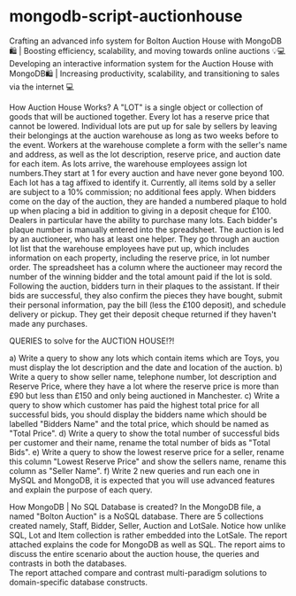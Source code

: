 # mongodb-script-auctionhouse
Crafting an advanced info system for Bolton Auction House with MongoDB 🛍️ | Boosting efficiency, scalability, and moving towards online auctions 💡💻
Developing an interactive information system for the Auction House with MongoDB🛍️ | Increasing productivity, scalability, and transitioning to sales via the internet 💻

How Auction House Works? A "LOT" is a single object or collection of goods that will be auctioned together. Every lot has a reserve price that cannot be lowered. Individual lots are put up for sale by sellers by leaving their belongings at the auction warehouse as long as two weeks before to the event. Workers at the warehouse complete a form with the seller's name and address, as well as the lot description, reserve price, and auction date for each item. As lots arrive, the warehouse employees assign lot numbers.They start at 1 for every auction and have never gone beyond 100. Each lot has a tag affixed to identify it. Currently, all items sold by a seller are subject to a 10% commission; no additional fees apply. When bidders come on the day of the auction, they are handed a numbered plaque to hold up when placing a bid in addition to giving in a deposit cheque for £100. Dealers in particular have the ability to purchase many lots. Each bidder's plaque number is manually entered into the spreadsheet. The auction is led by an auctioneer, who has at least one helper. They go through an auction lot list that the warehouse employees have put up, which includes information on each property, including the reserve price, in lot number order. The spreadsheet has a column where the auctioneer may record the number of the winning bidder and the total amount paid if the lot is sold. Following the auction, bidders turn in their plaques to the assistant. If their bids are successful, they also confirm the pieces they have bought, submit their personal information, pay the bill (less the £100 deposit), and schedule delivery or pickup. They get their deposit cheque returned if they haven't made any purchases.

QUERIES to solve for the AUCTION HOUSE!?!

a) Write a query to show any lots which contain items which are Toys, you must display the lot description and the date and location of the auction. b) Write a query to show seller name, telephone number, lot description and Reserve Price, where they have a lot where the reserve price is more than £90 but less than £150 and only being auctioned in Manchester. c) Write a query to show which customer has paid the highest total price for all successful bids, you should display the bidders name which should be labelled "Bidders Name" and the total price, which should be named as "Total Price". d) Write a query to show the total number of successful bids per customer and their name, rename the total number of bids as "Total Bids". e) Write a query to show the lowest reserve price for a seller, rename this column "Lowest Reserve Price" and show the sellers name, rename this column as "Seller Name". f) Write 2 new queries and run each one in MySQL and MongoDB, it is expected that you will use advanced features and explain the purpose of each query.

How MongoDB | No SQL Database is created? 
In the MongoDB file, a  named "Bolton Auction" is a NoSQL database. There are 5 collections created namely, Staff, Bidder, Seller, Auction and LotSale. Notice how unlike SQL, Lot and Item collection is rather embedded into the LotSale. The report attached explains the code for MongoDB as well as SQL. The report aims to discuss the entire scenario about the auction house, the queries and contrasts in both the databases.  
The report attached compare and contrast multi-paradigm solutions to domain-specific database
constructs.

